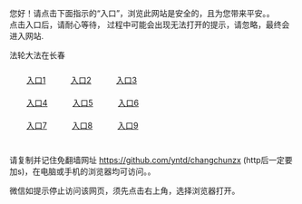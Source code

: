 您好！请点击下面指示的“入口”，浏览此网站是安全的，且为您带来平安。。 <br/>
点击入口后，请耐心等待， 过程中可能会出现无法打开的提示，请忽略，最终会进入网站. </br>

法轮大法在长春<br/>
<div style="padding:10px"><a style="margin:20px" target="_blank" href="https://d3o0cu7sqhdvzf.cloudfront.net/2Qpsp?fqlwpwxe" id="ccLink1" rel="nofollow">入口1</a> <a target="_blank" style="margin:20px" href="https://d3s4zwhmh1xse1.cloudfront.net/2Qpsp?dkxcpda" id="ccLink2" rel="nofollow">入口2</a> <a style="margin:20px" target="_blank" href="https://d30pvp867fhjuv.cloudfront.net/2Qpsp?xmkzm" id="ccLink3" rel="nofollow">入口3</a></div>

<div style="padding:10px" ><a style="margin:20px" target="_blank" href="https://d3o0cu7sqhdvzf.cloudfront.net/2Qpsp?fqlwpwxe" id="ccLink4" rel="nofollow">入口4</a> <a style="margin:20px" href="https://d3s4zwhmh1xse1.cloudfront.net/2Qpsp?dkxcpda" target="_blank" id="ccLink5" rel="nofollow">入口5</a> <a style="margin:20px" href="https://d30pvp867fhjuv.cloudfront.net/2Qpsp?xmkzm" target="_blank" id="ccLink6" rel="nofollow">入口6</a></div>

<div style="padding:10px"><a style="margin:20px" target="_blank" href="https://d3o0cu7sqhdvzf.cloudfront.net/2Qpsp?fqlwpwxe" id="ccLink7" rel="nofollow">入口7</a> <a style="margin:20px" href="https://d3s4zwhmh1xse1.cloudfront.net/2Qpsp?dkxcpda" target="_blank" id="ccLink8" rel="nofollow">入口8</a> <a style="margin:20px" target="_blank" href="https://d30pvp867fhjuv.cloudfront.net/2Qpsp?xmkzm" id="ccLink9" rel="nofollow">入口9</a></div>

<br/>



请复制并记住免翻墙网址 https://github.com/yntd/changchunzx (http后一定要加s)，在电脑或手机的浏览器均可访问。。<br/>

微信如提示停止访问该网页，须先点击右上角，选择浏览器打开。
